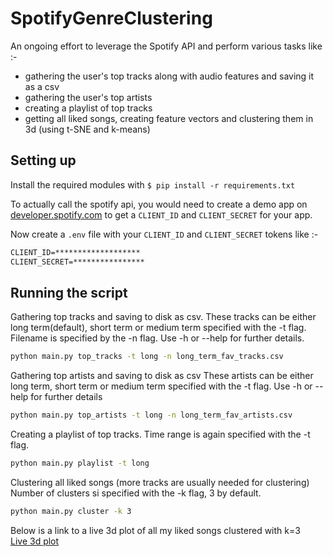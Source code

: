 # SpotifyGenreClustering

An ongoing effort to leverage the Spotify API and perform various tasks like :- 
* gathering the user's top tracks along with audio features and saving it as a csv
* gathering the user's top artists 
* creating a playlist of top tracks 
* getting all liked songs, creating feature vectors and clustering them in 3d (using t-SNE and k-means)

## Setting up

Install the required modules with ```$ pip install -r requirements.txt```

To actually call the spotify api, you would need to create a demo app on [developer.spotify.com](https://developer.spotify.com/) to get a ```CLIENT_ID``` and ```CLIENT_SECRET``` for your app.

Now create a  ```.env``` file with your ```CLIENT_ID``` and ```CLIENT_SECRET``` tokens like :-

``` txt
CLIENT_ID=*******************
CLIENT_SECRET=****************
```
## Running the script

Gathering top tracks and saving to disk as csv.
These tracks can be either long term(default), short term or medium term specified with the -t flag.
Filename is specified by the -n flag.
Use -h or --help for further details.

```sh
python main.py top_tracks -t long -n long_term_fav_tracks.csv
```

Gathering top artists and saving to disk as csv 
These artists can be either long term, short term or medium term specified with the -t flag.
Use -h or --help for further details

```sh
python main.py top_artists -t long -n long_term_fav_artists.csv
```

Creating a playlist of top tracks.
Time range is again specified with the -t flag.

```sh
python main.py playlist -t long
```

Clustering all liked songs (more tracks are usually needed for clustering)
Number of clusters si specified with the -k flag, 3 by default.

```sh
python main.py cluster -k 3
```

Below is a link to a live 3d plot of all my liked songs clustered with k=3  
[Live 3d plot](https://progs2002.github.io/SpotifyGenreClustering/)